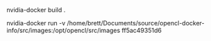 nvidia-docker build .

nvidia-docker run -v /home/brett/Documents/source/opencl-docker-info/src/images:/opt/opencl/src/images ff5ac49351d6